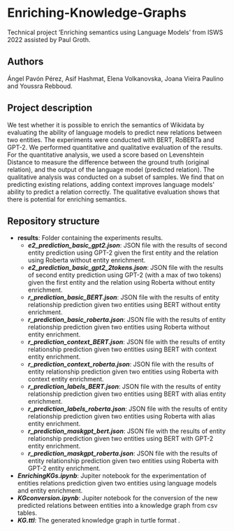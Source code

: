 # Enriching-Knowledge-Graphs
Technical project ’Enriching semantics using Language Models’ from ISWS 2022 assisted by Paul Groth.

## Authors
Ángel Pavón Pérez, Asif Hashmat, Elena Volkanovska, Joana Vieira Paulino and Youssra Rebboud.
 
## Project description 

We test whether it is possible to enrich the semantics of Wikidata by evaluating the ability of language models to predict new relations between two entities. The experiments were conducted with BERT, RoBERTa and GPT-2. We performed quantitative and qualitative evaluation of the results. For the quantitative analysis, we used a score based on Levenshtein Distance to measure the difference between the ground truth (original relation), and the output of the language model (predicted relation). The qualitative analysis was conducted on a subset of samples. We find that on predicting existing relations, adding context improves language models' ability to predict a relation correctly. The qualitative evaluation shows that there is potential for enriching semantics.

## Repository structure

- **results**: Folder containing the experiments results.
  - ***e2_prediction_basic_gpt2.json***: JSON file with the results of second entity prediction using GPT-2 given the first entity and the relation using Roberta without entity enrichment.
  - ***e2_prediction_basic_gpt2_2tokens.json***: JSON file with the results of second entity prediction using GPT-2 (with a max of two tokens) given the first entity and the relation using Roberta without entity enrichment.
  - ***r_prediction_basic_BERT.json***: JSON file with the results of entity relationship prediction given two entities using BERT without entity enrichment.
  - ***r_prediction_basic_roberta.json***: JSON file with the results of entity relationship prediction given two entities using Roberta without entity enrichment.
  - ***r_prediction_context_BERT.json***: JSON file with the results of entity relationship prediction given two entities using BERT with context entity enrichment.
  - ***r_prediction_context_roberta.json***: JSON file with the results of entity relationship prediction given two entities using Roberta with context entity enrichment.
  - ***r_prediction_labels_BERT.json***: JSON file with the results of entity relationship prediction given two entities using BERT with alias entity enrichment.
  - ***r_prediction_labels_roberta.json***: JSON file with the results of entity relationship prediction given two entities using Roberta with alias entity enrichment.
  - ***r_prediction_maskgpt_bert.json***: JSON file with the results of entity relationship prediction given two entities using BERT with GPT-2 entity enrichment.
  - ***r_prediction_maskgpt_roberta.json***: JSON file with the results of entity relationship prediction given two entities using Roberta with GPT-2 entity enrichment.
- ***EnrichingKGs.ipynb***: Jupiter notebook for the experimentation of entities relations prediction given two entities using language models and entity enrichment.
- ***KGconversion.ipynb***: Jupiter notebook for the conversion of the new predicted relations between entities into a knowledge graph from csv tables.
- ***KG.ttl***: The generated knowledge graph in turtle format .




